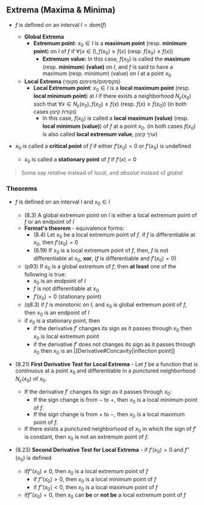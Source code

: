 ##  Extrema (Maxima & Minima)

- $f$ is defined on an interval $I=\text {dom} (f)$
	- **Global Extrema**
		- **Extremum point**: $x_{0}\in{I}$ is a **maximum point** (resp. **minimum point**) on $I$ of $f$ if $\displaystyle  \forall (x\in I),\,f(x_{0})\geq f(x)$ (resp. $f(x_{0})\leq f(x)$)
			- **Extremum value:**  In this case, $f(x_{0})$ is called the **maximum** (resp. **minimum**) **(value)** on $I$, and $f$ is said to have a maximum (resp. minimum) (value) on $I$ at a point $x_{0}$
	- **Local Extrema** (מקסימום/מינימום מקומי)
		- **Local Extremum point**: $x_{0}\in{I}$ is a **local maximum point** (resp. **local minimum point**) at $I$ if there exists a neighborhood $N_{\varepsilon}(x_{0})$ such that $\forall x \in N_{\varepsilon}(x_{0}),f(x_{0})\geq f(x)$ (resp. $f(x)\geq f(x_{0})$) (in both cases נקודת קיצון)
			- In this case, $f(x_{0})$ is called a **local maximum (value)** (resp. **local minimum (value)**) of $f$ at a point $x_{0}$. (in both cases $f(x_{0})$ is also called **local extremum value**, ערך קיצון)

- $x_{0}$ is called a **critical point** of $f$ if either $f'(x_{0})=0$ or $f'(x_{0})$ is undefined
	- $x_{0}$ is called a **stationary point** of $f$ if $f'(x)=0$


> Some say *relative* instead of *local*, and *absolut* instead of *global*
### Theorems

- $f$ is defined on an interval $I$ and $x_{0}\in I$
	- (8.3) A global extremum point on $I$ is either a local extremum point of $f$ or an endpoint of $I$
	- **Fermat's theorem** - equivalence forms:
		- (8.4) Let $x_{0}$ be a local extremum point of $f$. if $f$ is differentiable at $x_{0}$, then $f'(x_{0})=0$
		- (8.19) If $x_{0}$ is a local extremum point of $f$, then, $f$ is not differentiable at $x_{0}$, **xor**, ($f$ is differentiable and $f'(x_{0})=0$)   
	- (p93) If $x_{0}$ is a global extremum of $f$, then **at least** one of the following is true: 
		- $x_{0}$ is an endpoint of $I$ 
		- $f$ is not differentiable at $x_{0}$ 
		- $f'(x_{0})=0$ (stationary point)
	- (q8.3) if $f$ is monotonic on $I$, and $x_{0}$ is global extremum point of $f$, then $x_{0}$ is an endpoint of $I$
	- if $x_{0}$ is a stationary point, then
		- if the derivative $f'$ changes its sign as it passes through $x_0$ then $x_{0}$ is local extremum point
		- if the derivative $f'$ does not changes its sign as it passes through $x_0$ then $x_{0}$ is an [[Derivative#Concavity|inflection point]]


- (8.21) **First Derivative Test for Local Extrema** - Let $f$ be a function that is continuous at a point $x_0$ and differentiable in a punctured neighborhood $N_{\varepsilon}(x_0)$ of $x_0$.
	* If the derivative $f'$ changes its sign as it passes through $x_0$:
		* If the sign change is from $-$ to $+$, then $x_0$ is a local minimum point of $f$.
		* If the sign change is from $+$ to $-$, then $x_0$ is a local maximum point of $f$.
	* If there exists a punctured neighborhood of $x_0$ in which the sign of $f'$ is constant, then $x_0$ is not an extremum point of $f$.
- (8.23) **Second Derivative Test for Local Extrema** - if $f'(x_{0})=0$ and $f''(x_{0})$ is defined
	 - if$f''(x_{0})\neq 0$, then $x_{0}$ is a local extremum point of $f$
		- if $f''(x_{0})> 0$, then $x_{0}$ is a local minimum point of $f$
		- if $f''(x_{0})< 0$, then $x_{0}$ is a local maximum point of $f$
	 - if$f''(x_{0})=0$, then $x_{0}$ can **be** or **not be** a local extremum point of $f$



